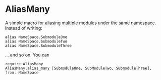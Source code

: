 AliasMany
=========

A simple macro for aliasing multiple modules under the same namespace.
Instead of writing:
```
alias NameSpace.SubmoduleOne
alias NameSpace.SubmoduleTwo
alias NameSpace.SubmoduleThree
```
... and so on. You can
```
require AliasMany
AliasMany.alias_many [SubmoduleOne, SubModuleTwo, SubmoduleThree], from: NameSpace
```
